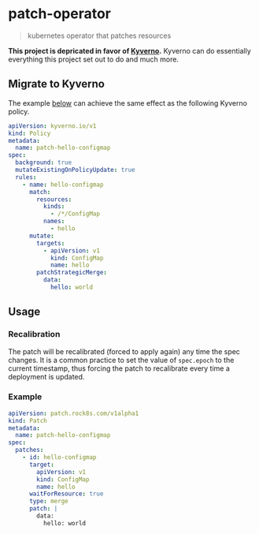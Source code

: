 # patch-operator

> kubernetes operator that patches resources

**This project is depricated in favor of [Kyverno](https://kyverno.io).**
Kyverno can do essentially everything this project set out to do
and much more.

## Migrate to Kyverno

The example [below](#example) can achieve the same effect as the
following Kyverno policy.

```yaml
apiVersion: kyverno.io/v1
kind: Policy
metadata:
  name: patch-hello-configmap
spec:
  background: true
  mutateExistingOnPolicyUpdate: true
  rules:
    - name: hello-configmap
      match:
        resources:
          kinds:
            - /*/ConfigMap
          names:
            - hello
      mutate:
        targets:
          - apiVersion: v1
            kind: ConfigMap
            name: hello
        patchStrategicMerge:
          data:
            hello: world
```

## Usage

### Recalibration

The patch will be recalibrated (forced to apply again) any time the
spec changes. It is a common practice to set the value of `spec.epoch`
to the current timestamp, thus forcing the patch to recalibrate every
time a deployment is updated.

### Example

```yaml
apiVersion: patch.rock8s.com/v1alpha1
kind: Patch
metadata:
  name: patch-hello-configmap
spec:
  patches:
    - id: hello-configmap
      target:
        apiVersion: v1
        kind: ConfigMap
        name: hello
      waitForResource: true
      type: merge
      patch: |
        data:
          hello: world
```
